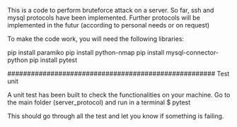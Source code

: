 This is a code to perform bruteforce attack on a server.
So far, ssh and mysql protocols have been implemented.
Further protocols will be implemented in the futur (according to personal 
needs or on request)

To make the code work, you will need the following libraries:

pip install paramiko
pip install python-nmap
pip install mysql-connector-python
pip install pytest


#####################################################
Test unit

A unit test has been built to check the functionalities on your machine.
Go to the main folder (server_protocol) and run in a terminal 
$ pytest

This should go through all the test and let you know if something is failing.

